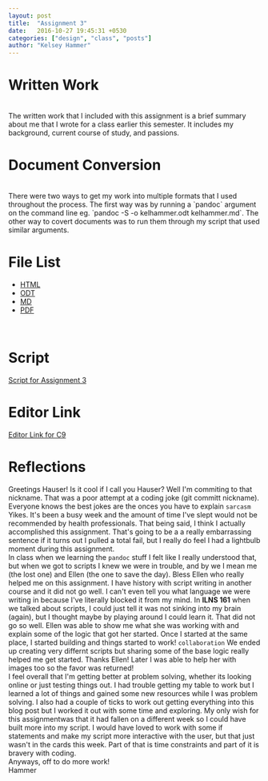```yaml
---
layout: post
title:  "Assignment 3"
date:   2016-10-27 19:45:31 +0530
categories: ["design", "class", "posts"]
author: "Kelsey Hammer"
---
```

<h1> Written Work </h1>
<br>
The written work that I included with this assignment is a brief summary about me that
I wrote for a class earlier this semester. It includes my background, current course of study, 
and passions.
<br>
<h1>Document Conversion </h1>
<br>
There were two ways to get my work into multiple formats that I used throughout the process. 
The first way was by running a `pandoc` argument on the command line eg. `pandoc -S -o kelhammer.odt kelhammer.md`. 
The other way to covert documents was to run them through my script that used similar arguments.
<br>

<h1> File List </h1>
<ul>
  <li><a href="https://github.com/inls161/assignment-3-kelhammer/blob/master/kelhammer.html">HTML</a></li>
  <li><a href="https://github.com/inls161/assignment-3-kelhammer/blob/master/kelhammer.odt">ODT</a></li>
  <li><a href="https://github.com/inls161/assignment-3-kelhammer/blob/master/kelhammer.md">MD</a></li>
  <li><a href="https://github.com/inls161/assignment-3-kelhammer/blob/master/kelhammer.pdf">PDF</a></li>
</ul>
<br>
<h1> Script </h1> 
<a href="https://github.com/inls161/assignment-3-kelhammer/blob/master/kelhammer-convert-docs.sh">Script for Assignment 3</a>
<br>
<h1> Editor Link </h1> 
<a href="
https://ide.c9.io/kelhammer/assignment3">Editor Link for C9</a>

<h1> Reflections </h1>

Greetings Hauser! Is it cool if I call you Hauser? Well I'm commiting to that nickname. That was a poor attempt at 
a coding joke (git committ nickname). Everyone knows the best jokes are the onces you have to explain `sarcasm` Yikes. It's been a busy week and the amount of time I've slept would not be 
recommended by health professionals. That being said, I think I actually accomplished this assignment. That's going to be a 
a really embarrassing sentence if it turns out I pulled a total fail, but I really do feel I had a lightbulb moment during this assignment. 
<br> 
In class when we learning the `pandoc` stuff I felt like I really understood that, but when we got to scripts I knew we were in trouble, and 
by we I mean me (the lost one) and Ellen (the one to save the day). Bless Ellen who really helped me on this assignment.
I have history with script writing in another course and it did not go well. I can't even tell you what language we were writing in because I've literally 
blocked it from my mind. In <b>ILNS 161</b> when we talked about scripts, I could just tell it was not sinking into my brain (again), but I thought maybe by 
playing around I could learn it. That did not go so well. Ellen was able to show me what she was working with and explain some of the logic that got her
started. Once I started at the same place, I started building and things started to work! `collaboration` We ended up creating very differnt scripts but sharing some of the 
base logic really helped me get started. Thanks Ellen! Later I was able to help her with images too so the favor was returned! 
<br> 
I feel overall that I'm getting better at problem solving, whether its looking online or just testing things out. I had trouble getting my table to work
but I learned a lot of things and gained some new resources while I was problem solving. I also had a couple of ticks to work out getting everything into this 
blog post but I worked it out with some time and exploring. My only wish for this assignmentwas that it had fallen on a 
different week so I could have built more into my script. I would have loved to work with some if statements and make my script more interactive
with the user, but that just wasn't in the cards this week. Part of that is time constraints and part of it is bravery with coding. 
<br> 
Anyways, off to do more work! 
<br>
Hammer



